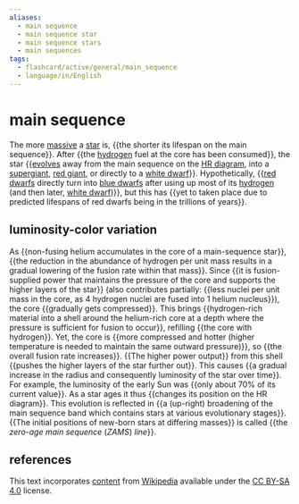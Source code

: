 ```yaml
---
aliases:
  - main sequence
  - main sequence star
  - main sequence stars
  - main sequences
tags:
  - flashcard/active/general/main_sequence
  - language/in/English
---
```


# main sequence

The more [massive](mass.md) a [star](star.md) is, {{the shorter its lifespan on the main sequence}}. After {{the [hydrogen](hydrogen.md) fuel at the core has been consumed}}, the star {{[evolves](stellar%20evolution.md) away from the main sequence on the [HR diagram](Hertzsprung–Russell%20diagram.md), into a [supergiant](supergiant.md), [red giant](red%20giant.md), or directly to a [white dwarf](white%20dwarf.md)}}. Hypothetically, {{[red dwarfs](red%20dwarf.md) directly turn into [blue dwarfs](blue%20dwarf%20(red-dwarf%20stage).md) after using up most of its [hydrogen](hydrogen.md) (and then later, [white dwarf](whit%20dwarf.md))}}, but this has {{yet to taken place due to predicted lifespans of red dwarfs being in the trillions of years}}.

## luminosity-color variation

As {{non-fusing helium accumulates in the core of a main-sequence star}}, {{the reduction in the abundance of hydrogen per unit mass results in a gradual lowering of the fusion rate within that mass}}. Since {{it is fusion-supplied power that maintains the pressure of the core and supports the higher layers of the star}} (also contributes partially: {{less nuclei per unit mass in the core, as 4 hydrogen nuclei are fused into 1 helium nucleus}}), the core {{gradually gets compressed}}. This brings {{hydrogen-rich material into a shell around the helium-rich core at a depth where the pressure is sufficient for fusion to occur}}, refilling {{the core with hydrogen}}. Yet, the core is {{more compressed and hotter (higher temperature is needed to maintain the same outward pressure)}}, so {{the overall fusion rate increases}}. {{The higher power output}} from this shell {{pushes the higher layers of the star further out}}. This causes {{a gradual increase in the radius and consequently luminosity of the star over time}}. For example, the luminosity of the early Sun was {{only about 70% of its current value}}. As a star ages it thus {{changes its position on the HR diagram}}. This evolution is reflected in {{a (up-right) broadening of the main sequence band which contains stars at various evolutionary stages}}. {{The initial positions of new-born stars at differing masses}} is called {{the _zero-age main sequence_ (_ZAMS_) _line_}}.

## references

This text incorporates [content](https://en.wikipedia.org/wiki/main_sequence) from [Wikipedia](Wikipedia.md) available under the [CC BY-SA 4.0](https://creativecommons.org/licenses/by-sa/4.0/) license.
